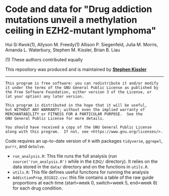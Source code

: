 # Code and data for "Drug addiction mutations unveil a methylation ceiling in EZH2-mutant lymphoma"

Hui Si Kwok(1), Allyson M. Freedy(1) Allison P. Siegenfeld, Julia M. Morris, Amanda L. Waterbury, Stephen M. Kissler, Brian B. Liau

(1) These authors contributed equally

This repository was produced and is maintained by [__Stephen Kissler__](mailto:skissler@hsph.harvard.edu)

----

    This program is free software: you can redistribute it and/or modify
    it under the terms of the GNU General Public License as published by
    the Free Software Foundation, either version 3 of the License, or
    (at your option) any later version.

    This program is distributed in the hope that it will be useful,
    but WITHOUT ANY WARRANTY; without even the implied warranty of
    MERCHANTABILITY or FITNESS FOR A PARTICULAR PURPOSE.  See the
    GNU General Public License for more details.

    You should have received a copy of the GNU General Public License
    along with this program.  If not, see <https://www.gnu.org/licenses/>.

Code requires an up-to-date version of `R` with packages `tidyverse`, `ggrepel`, `purrr`, and `deSolve`. 

- `run_analysis.R`: This file runs the full analysis (run `source('run_analysis.R')` while in the `EZH2/` directory). It relies on the data stored in the `data/` directory and on the functions in `utils.R`. 
- `utils.R`: This file defines useful functions for running the analysis
- `AddictionProp_031022.csv`: this file contains a table of the raw guide proportions at each time (start=week 0, switch=week 5, end=week 8) for each drug condition.  
